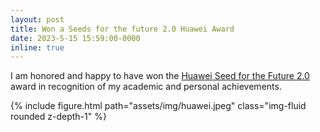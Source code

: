 ```yaml
---
layout: post
title: Won a Seeds for the future 2.0 Huawei Award
date: 2023-5-15 15:59:00-0000
inline: true
---
```


I am honored and happy to have won the [Huawei Seed for the Future 2.0](https://programadebolsashuawei.pt/) award in recognition of my academic and personal achievements.  

 {% include figure.html path="assets/img/huawei.jpeg" class="img-fluid rounded z-depth-1" %} 


